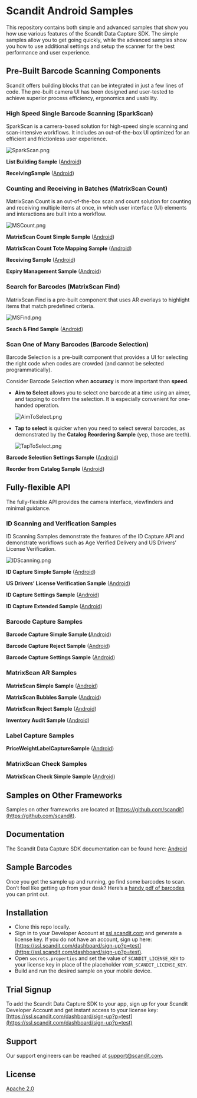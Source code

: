 # Scandit Android Samples

This repository contains both simple and advanced samples that show you how use various features of the Scandit Data Capture SDK. The simple samples allow you to get going quickly, while the advanced samples show you how to use additional settings and setup the scanner for the best performance and user experience.

## **Pre-Built Barcode Scanning Components**

Scandit offers building blocks that can be integrated in just a few lines of code. The pre-built camera UI has been designed and user-tested to achieve superior process efficiency, ergonomics and usability.

### High Speed Single Barcode Scanning (**SparkScan)**

SparkScan is a camera-based solution for high-speed single scanning and scan-intensive workflows. It includes an out-of-the-box UI optimized for an efficient and frictionless user experience.

![SparkScan.png](https://github.com/Scandit/.github/blob/main/images/SparkScan.png)

**List Building Sample** ([Android](https://github.com/Scandit/datacapture-android-samples/tree/master/ListBuildingSample))

**ReceivingSample** ([Android](https://github.com/Scandit/datacapture-android-samples/tree/master/ReceivingSample))

### Counting and Receiving in Batches (MatrixScan Count)

MatrixScan Count is an out-of-the-box scan and count solution for counting and receiving multiple items at once, in which user interface (UI) elements and interactions are built into a workflow.

![MSCount.png](https://github.com/Scandit/.github/blob/main/images/MSCount.png)

**MatrixScan Count Simple Sample** ([Android](https://github.com/Scandit/datacapture-android-samples/tree/master/MatrixScanCountSimpleSample))

**MatrixScan Count Tote Mapping Sample** ([Android](https://github.com/Scandit/datacapture-android-samples/tree/master/MatrixScanCountToteMappingSample))

**Receiving Sample** ([Android](https://github.com/Scandit/datacapture-android-samples/tree/master/ReceivingSample))

**Expiry Management Sample** ([Android](https://github.com/Scandit/datacapture-android-samples/tree/master/ExpiryManagementSample))

### Search for Barcodes (**MatrixScan Find)**

MatrixScan Find is a pre-built component that uses AR overlays to highlight items that match predefined criteria.

![MSFind.png](https://github.com/Scandit/.github/blob/main/images/MSFind.png)

**Seach  & Find Sample** ([Android](https://github.com/Scandit/datacapture-android-samples/tree/master/SearchAndFindSample))

### Scan One of Many Barcodes (Barcode Selection)

Barcode Selection is a pre-built component that provides a UI for selecting the right code when codes are crowded (and cannot be selected programmatically).

Consider Barcode Selection when **accuracy** is more important than **speed**.

- **Aim to Select** allows you to select one barcode at a time using an aimer, and tapping to confirm the selection. It is especially convenient for one-handed operation.

  ![AimToSelect.png](https://github.com/Scandit/.github/blob/main/images/AimToSelect.png)

- **Tap to select** is quicker when you need to select several barcodes, as demonstrated by the **Catalog Reordering Sample** (yep, those are teeth).

  ![TapToSelect.png](https://github.com/Scandit/.github/blob/main/images/TapToSelect.png)


**Barcode Selection Settings Sample** ([Android](https://github.com/Scandit/datacapture-android-samples/tree/master/BarcodeSelectionSettingsSample))

**Reorder from Catalog Sample** ([Android](https://github.com/Scandit/datacapture-android-samples/tree/master/ReorderFromCatalogSample))

## Fully-flexible API

The fully-flexible API provides the camera interface, viewfinders and minimal guidance.

### ID Scanning and Verification Samples

ID Scanning Samples demonstrate the features of the ID Capture API and demonstrate workflows such as Age Verified Delivery and US Drivers’ License Verification.

![IDScanning.png](https://github.com/Scandit/.github/blob/main/images/IDScanning.png)

**ID Capture Simple Sample** ([Android](https://github.com/Scandit/datacapture-android-samples/tree/master/IdCaptureSimpleSample))

**US Drivers’ License Verification Sample** ([Android](https://github.com/Scandit/datacapture-android-samples/tree/master/USDLVerificationSample))

**ID Capture Settings Sample** ([Android](https://github.com/Scandit/datacapture-android-samples/tree/master/IdCaptureSettingsSample))

**ID Capture Extended Sample** ([Android](https://github.com/Scandit/datacapture-android-samples/tree/master/IdCaptureExtendedSample))

### Barcode Capture Samples

**Barcode Capture Simple Sample (**[Android](https://github.com/Scandit/datacapture-android-samples/tree/master/BarcodeCaptureSimpleSample))

**Barcode Capture Reject Sample** ([Android](https://github.com/Scandit/datacapture-android-samples/tree/master/BarcodeCaptureRejectSample))

**Barcode Capture Settings Sample** ([Android](https://github.com/Scandit/datacapture-android-samples/tree/master/BarcodeCaptureSettingsSample))

### MatrixScan AR Samples

**MatrixScan Simple Sample** ([Android](https://github.com/Scandit/datacapture-android-samples/tree/master/MatrixScanSimpleSample))

**MatrixScan Bubbles Sample** ([Android](https://github.com/Scandit/datacapture-android-samples/tree/master/MatrixScanBubblesSample))

**MatrixScan Reject Sample** ([Android](https://github.com/Scandit/datacapture-android-samples/tree/master/MatrixScanRejectSample))

**Inventory Audit Sample** ([Android](https://github.com/Scandit/datacapture-android-samples/tree/master/InventoryAuditSample))

### Label Capture Samples

**PriceWeightLabelCaptureSample** ([Android](https://github.com/Scandit/datacapture-android-samples/tree/master/PriceWeightLabelCaptureSample))

### MatrixScan Check Samples

**MatrixScan Check Simple Sample** ([Android](https://github.com/Scandit/datacapture-android-samples/tree/master/MatrixScanCheckSimpleSample))

## Samples on Other Frameworks

Samples on other frameworks are located at [https://github.com/scandit](https://github.com/scandit).

## Documentation

The Scandit Data Capture SDK documentation can be found here: [Android](https://docs.scandit.com/data-capture-sdk/android/index.html)

## Sample Barcodes

Once you get the sample up and running, go find some barcodes to scan. Don’t feel like getting up from your desk? Here’s a [handy pdf of barcodes](https://github.com/Scandit/.github/blob/main/images/PrintTheseBarcodes.pdf) you can print out.

## Installation

- Clone this repo locally.
- Sign in to your Developer Account at [ssl.scandit.com](http://ssl.scandit.com) and generate a license key.  If you do not have an account, sign up here: [https://ssl.scandit.com/dashboard/sign-up?p=test](https://ssl.scandit.com/dashboard/sign-up?p=test).
- Open `secrets.properties` and set the value of `SCANDIT_LICENSE_KEY` to your license key in place of the placeholder `YOUR_SCANDIT_LICENSE_KEY`.
- Build and run the desired sample on your mobile device.

## Trial Signup

To add the Scandit Data Capture SDK to your app, sign up for your Scandit Developer Account  and get instant access to your license key: [https://ssl.scandit.com/dashboard/sign-up?p=test](https://ssl.scandit.com/dashboard/sign-up?p=test)

## Support

Our support engineers can be reached at [support@scandit.com](mailto:support@scandit.com).

## License

[Apache 2.0](http://www.apache.org/licenses/LICENSE-2.0)
